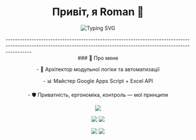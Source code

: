 <h1 align="center">Привіт, я Roman 👋</h1>
<p align="center">
  <img src="https://readme-typing-svg.demolab.com?font=Fira+Code&size=22&pause=1000&color=00F7FF&center=true&vCenter=true&width=435&lines=Modular+Logic+Architect;Privacy+Focused+Digital+Craftsman;Scripting+Everything+That+Moves" alt="Typing SVG" />
</p>
-----------------------------------------------------------------------------------------------------------------------------------------------------------------------
<div align="center">
<span>### 🧠 Про мене</span>
<p>- 🧩 Архітектор модульної логіки та автоматизації</p>  
<p>- 📊 Майстер Google Apps Script + Excel API</p>  
<p> - 🛡️ Приватність, ергономіка, контроль — мої принципи</p>
</p>
<p align="center">
  <img src="https://skillicons.dev/icons?i=js,bash,git,vscode,nodejs,react" />
</div>

<p align="center">
  <img src="https://github-readme-stats.vercel.app/api?username=DrHouseUA&show_icons=true&theme=transparent&hide_border=true" />
  <img src="https://github-readme-streak-stats.herokuapp.com/?user=DrHouseUA&theme=transparent&hide_border=true" />
</p>

<p align="center">
  <a href="mailto:your@email.com"><img src="https://img.shields.io/badge/Email-000?style=for-the-badge&logo=gmail&logoColor=white" /></a>
  <a href="https://linkedin.com/in/your-profile"><img src="https://img.shields.io/badge/LinkedIn-000?style=for-the-badge&logo=linkedin&logoColor=white" /></a>
</p>
<!--
**DrHouseUA/DrHouseUA** is a ✨ _special_ ✨ repository because its `README.md` (this file) appears on your GitHub profile.

Here are some ideas to get you started:

- 🔭 I’m currently working on ...
- 🌱 I’m currently learning ...
- 👯 I’m looking to collaborate on ...
- 🤔 I’m looking for help with ...
- 💬 Ask me about ...
- 📫 How to reach me: ...
- 😄 Pronouns: ...
- ⚡ Fun fact: ...
-->
